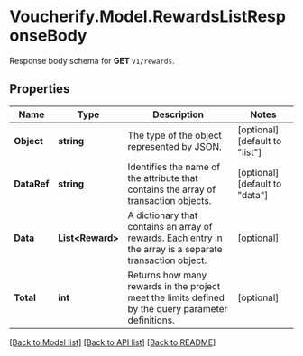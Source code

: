 # Voucherify.Model.RewardsListResponseBody
Response body schema for **GET** `v1/rewards`.

## Properties

Name | Type | Description | Notes
------------ | ------------- | ------------- | -------------
**Object** | **string** | The type of the object represented by JSON. | [optional] [default to "list"]
**DataRef** | **string** | Identifies the name of the attribute that contains the array of transaction objects. | [optional] [default to "data"]
**Data** | [**List&lt;Reward&gt;**](Reward.md) | A dictionary that contains an array of rewards. Each entry in the array is a separate transaction object. | [optional] 
**Total** | **int** | Returns how many rewards in the project meet the limits defined by the query parameter definitions. | [optional] 

[[Back to Model list]](../../README.md#documentation-for-models) [[Back to API list]](../../README.md#documentation-for-api-endpoints) [[Back to README]](../../README.md)

